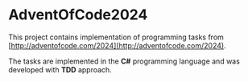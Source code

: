 # AdventOfCode2024
This project contains implementation of programming tasks from [http://adventofcode.com/2024](http://adventofcode.com/2024).

The tasks are implemented in the **C#** programming language and was developed with **TDD** approach.